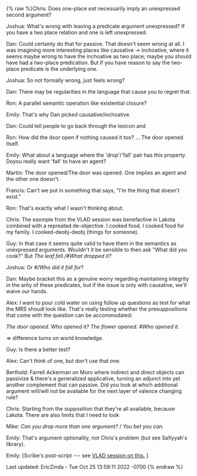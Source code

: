 {% raw %}Chris: Does one-place *eat* necessarily imply an unexpressed second
argument?

Joshua: What's wrong with leaving a predicate argument unexpressed? If
you have a two place relation and one is left unexpressed.

Dan: Could certainly do that for passive. That doesn't seem wrong at
all. I was imagining more interesting places like causative -&gt;
inchoative, where it seems maybe wrong to have the inchoative as two
place; maybe you should have had a two-place predication. But if you
have reason to say the two-place predicate is the underlying one.

Joshua: So not formally wrong, just feels wrong?

Dan: There may be regularities in the language that cause you to regret
that.

Ron: A parallel semantic operation like existential closure?

Emily: That's why Dan picked causative/inchoative.

Dan: Could tell people to go back through the lexicon and

Ron: How did the door open if nothing caused it too? ... The door opened
itself.

Emily: What about a language where the 'drop'/'fall' pair has this
property. Doyou really want 'fall' to have an agent?

Martin: The door opened/The door was opened. One implies an agent and
the other one doesn't.

Francis: Can't we put in something that says, "I'm the thing that
doesn't exist."

Ron: That's exactly what I wasn't thinking about.

Chris: The eaxmple from the VLAD session was benefactive in Lakota
combined with a repreated de-objective. I cooked food. I cooked food for
my family. I cooked-deobj-deobj (things for someone).

Guy: In that case it seems quite valid to have them in the semantics as
unexpressed arguments. Wouldn't it be sensible to then ask "What did you
cook?" But *The leaf fell./\#What dropped it?*

Joshua: Or *\#/Who did it fall for*?

Dan: Maybe bracket this as a genuine worry regarding maintaining
integrity in the arity of these predicates, but if the issue is only
with causative, we'll waive our hands.

Alex: I want to pour cold water on using follow up questions as test for
what the MRS shoudl look like. That's really testing whether the
presuppositions that come with the question can be accommodated:

*The door opened. Who opened it?* *The flower opened. \#Who opened it.*

=&gt; difference turns on world knowledge.

Guy: Is there a better test?

Alex: Can't think of one, but don't use that one.

Berthold: Farrell Ackerman on Moro where indirect and direct objects can
passivize & there's a generalized applicative, turning an adjunct into
yet another complement that can passive. Did you look at which
additional argument will/will not be available for the next layer of
valence changing rule?

Chris: Starting from the supposition that they're all available, because
Lakota. There are also limits that I need to look

Mike: *Can you drop more than one argument?* / *You bet you can.*

Emily: That's argument optionality, not Chris's problem (but see
Safiyyah's library).

Emily: \[Scribe's post-script --- see [VLAD session on
this.](LADValenceChange) \]

Last updated: EricZinda - Tue Oct 25 13:59:11 2022 -0700
{% endraw %}